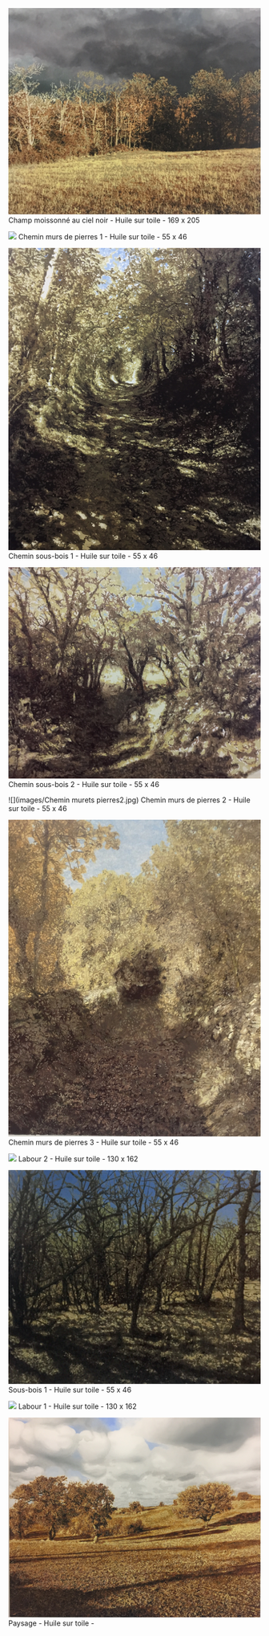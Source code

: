 
![](images/IMG_5425.jpg)
Champ moissonné au ciel noir - Huile sur toile - 169 x 205

![](images/Chemin_murets_pierres1.jpg)
Chemin murs de pierres 1 - Huile sur toile - 55 x 46

![](images/Chemin_sous-bois1.jpg)
Chemin sous-bois 1 - Huile sur toile - 55 x 46

![](images/IMG_4775.jpg)
Chemin sous-bois 2 - Huile sur toile - 55 x 46

![](images/Chemin murets pierres2.jpg)
Chemin murs de pierres 2 - Huile sur toile - 55 x 46

![](images/C13.jpg)
Chemin murs de pierres 3 - Huile sur toile - 55 x 46

![](images/Labour2.jpg)
Labour 2 - Huile sur toile - 130 x 162

![](images/IMG_5037.jpg)
Sous-bois 1 - Huile sur toile - 55 x 46

![](images/Labour1.jpg)
Labour 1 - Huile sur toile - 130 x 162

![](images/IMG_3641.jpg)
Paysage - Huile sur toile -

